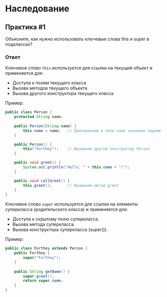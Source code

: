 # Наследование

## Практика #1

Объясните, как нужно использовать ключевые слова this и super в подклассах?

### Ответ

Ключевое слово ```this``` используется для ссылки на текущий объект и применяется для:

- Доступа к полям текущего класса
- Вызова методов текущего объекта
- Вызова другого конструктора текущего класса

Пример:

```java
public class Person {
    protected String name;
    
    public Person(String name) {
        this.name = name;   // Присваиваем в поле name значение параметра
    }

    public Person() {
        this("Forthey");    // Вызываем другой конструктор Person 
    }

    public void greet() {
        System.out.println("Hello, " + this.name + "!");
    }

    public void callGreet() {
        this.greet();       // Вызываем метод greet 
    }
}
```

Ключевое слово ```super``` используется для ссылки на элементы суперкласса (родительского класса) и применяется для:

- Доступа к скрытому полю суперкласса.
- Вызова метода суперкласса.
- Вызова конструктора суперкласса (super()).

Пример: 

```java
public class Forthey extends Person {
    public Forthey {
        super("Forthey");
    }
    
    public String getName() {
        super.greet();
        return super.name;
    }
}
```